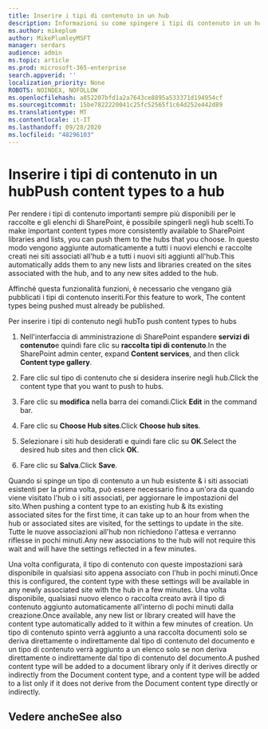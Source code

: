 ```yaml
---
title: Inserire i tipi di contenuto in un hub
description: Informazioni su come spingere i tipi di contenuto in un hub
ms.author: mikeplum
author: MikePlumleyMSFT
manager: serdars
audience: admin
ms.topic: article
ms.prod: microsoft-365-enterprise
search.appverid: ''
localization_priority: None
ROBOTS: NOINDEX, NOFOLLOW
ms.openlocfilehash: a852207bfd1a2a7643ce8895a533371d194954cf
ms.sourcegitcommit: 15be7822220041c25fc52565f1c64d252e442d89
ms.translationtype: MT
ms.contentlocale: it-IT
ms.lasthandoff: 09/28/2020
ms.locfileid: "48296103"
---
```

# <a name="push-content-types-to-a-hub"></a><span data-ttu-id="90db3-103">Inserire i tipi di contenuto in un hub</span><span class="sxs-lookup"><span data-stu-id="90db3-103">Push content types to a hub</span></span>

<span data-ttu-id="90db3-104">Per rendere i tipi di contenuto importanti sempre più disponibili per le raccolte e gli elenchi di SharePoint, è possibile spingerli negli hub scelti.</span><span class="sxs-lookup"><span data-stu-id="90db3-104">To make important content types more consistently available to SharePoint libraries and lists, you can push them to the hubs that you choose.</span></span> <span data-ttu-id="90db3-105">In questo modo vengono aggiunte automaticamente a tutti i nuovi elenchi e raccolte creati nei siti associati all'hub e a tutti i nuovi siti aggiunti all'hub.</span><span class="sxs-lookup"><span data-stu-id="90db3-105">This automatically adds them to any new lists and libraries created on the sites associated with the hub, and to any new sites added to the hub.</span></span>

<span data-ttu-id="90db3-106">Affinché questa funzionalità funzioni, è necessario che vengano già pubblicati i tipi di contenuto inseriti.</span><span class="sxs-lookup"><span data-stu-id="90db3-106">For this feature to work, The content types being pushed must already be published.</span></span>

<span data-ttu-id="90db3-107">Per inserire i tipi di contenuto negli hub</span><span class="sxs-lookup"><span data-stu-id="90db3-107">To push content types to hubs</span></span>

1. <span data-ttu-id="90db3-108">Nell'interfaccia di amministrazione di SharePoint espandere **servizi di contenuto**e quindi fare clic su **raccolta tipi di contenuto**.</span><span class="sxs-lookup"><span data-stu-id="90db3-108">In the SharePoint admin center, expand **Content services**, and then click **Content type gallery**.</span></span>

2. <span data-ttu-id="90db3-109">Fare clic sul tipo di contenuto che si desidera inserire negli hub.</span><span class="sxs-lookup"><span data-stu-id="90db3-109">Click the content type that you want to push to hubs.</span></span>

3. <span data-ttu-id="90db3-110">Fare clic su **modifica** nella barra dei comandi.</span><span class="sxs-lookup"><span data-stu-id="90db3-110">Click **Edit** in the command bar.</span></span>
 
4. <span data-ttu-id="90db3-111">Fare clic su **Choose Hub sites**.</span><span class="sxs-lookup"><span data-stu-id="90db3-111">Click **Choose hub sites**.</span></span>
 
5. <span data-ttu-id="90db3-112">Selezionare i siti hub desiderati e quindi fare clic su **OK**.</span><span class="sxs-lookup"><span data-stu-id="90db3-112">Select the desired hub sites and then click **OK**.</span></span>
 
6. <span data-ttu-id="90db3-113">Fare clic su **Salva**.</span><span class="sxs-lookup"><span data-stu-id="90db3-113">Click **Save**.</span></span>

<span data-ttu-id="90db3-114">Quando si spinge un tipo di contenuto a un hub esistente & i siti associati esistenti per la prima volta, può essere necessario fino a un'ora da quando viene visitato l'hub o i siti associati, per aggiornare le impostazioni del sito.</span><span class="sxs-lookup"><span data-stu-id="90db3-114">When pushing a content type to an existing hub & its existing associated sites for the first time, it can take up to an hour from when the hub or associated sites are visited, for the settings to update in the site.</span></span> <span data-ttu-id="90db3-115">Tutte le nuove associazioni all'hub non richiedono l'attesa e verranno riflesse in pochi minuti.</span><span class="sxs-lookup"><span data-stu-id="90db3-115">Any new associations to the hub will not require this wait and will have the settings reflected in a few minutes.</span></span> 

<span data-ttu-id="90db3-116">Una volta configurata, il tipo di contenuto con queste impostazioni sarà disponibile in qualsiasi sito appena associato con l'hub in pochi minuti.</span><span class="sxs-lookup"><span data-stu-id="90db3-116">Once this is configured, the content type with these settings will be available in any newly associated site with the hub in a few minutes.</span></span> <span data-ttu-id="90db3-117">Una volta disponibile, qualsiasi nuovo elenco o raccolta creato avrà il tipo di contenuto aggiunto automaticamente all'interno di pochi minuti dalla creazione.</span><span class="sxs-lookup"><span data-stu-id="90db3-117">Once available, any new list or library created will have the content type automatically added to it within a few minutes of creation.</span></span> <span data-ttu-id="90db3-118">Un tipo di contenuto spinto verrà aggiunto a una raccolta documenti solo se deriva direttamente o indirettamente dal tipo di contenuto del documento e un tipo di contenuto verrà aggiunto a un elenco solo se non deriva direttamente o indirettamente dal tipo di contenuto del documento.</span><span class="sxs-lookup"><span data-stu-id="90db3-118">A pushed content type will be added to a document library only if it derives directly or indirectly from the Document content type, and a content type will be added to a list only if it does not derive from the Document content type directly or indirectly.</span></span>

## <a name="see-also"></a><span data-ttu-id="90db3-119">Vedere anche</span><span class="sxs-lookup"><span data-stu-id="90db3-119">See also</span></span>



  






